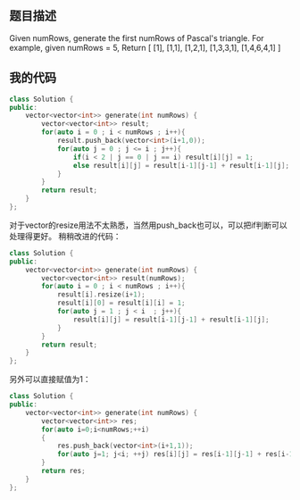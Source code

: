 题目描述
----
Given numRows, generate the first numRows of Pascal's triangle.
For example, given numRows = 5,
Return
[
     [1],
    [1,1],
   [1,2,1],
  [1,3,3,1],
 [1,4,6,4,1]
]

我的代码
----
```cpp
class Solution {
public:
    vector<vector<int>> generate(int numRows) {
        vector<vector<int>> result;
        for(auto i = 0 ; i < numRows ; i++){
            result.push_back(vector<int>(i+1,0));
            for(auto j = 0 ; j <= i ; j++){
                if(i < 2 | j == 0 | j == i) result[i][j] = 1;
                else result[i][j] = result[i-1][j-1] + result[i-1][j];
            }
        }
        return result;
    }
};
```

对于vector的resize用法不太熟悉，当然用push_back也可以，可以把if判断可以处理得更好。
稍稍改进的代码：
```cpp
class Solution {
public:
    vector<vector<int>> generate(int numRows) {
        vector<vector<int>> result(numRows);
        for(auto i = 0 ; i < numRows ; i++){
            result[i].resize(i+1);
            result[i][0] = result[i][i] = 1;
            for(auto j = 1 ; j < i  ; j++){
                result[i][j] = result[i-1][j-1] + result[i-1][j];
            }
        }
        return result;
    }
};
```
另外可以直接赋值为1：
```cpp
class Solution {
public:
    vector<vector<int>> generate(int numRows) {
        vector<vector<int>> res;
        for(auto i=0;i<numRows;++i)
        {
            res.push_back(vector<int>(i+1,1));
            for(auto j=1; j<i; ++j) res[i][j] = res[i-1][j-1] + res[i-1][j];
        }
        return res;
    }
};
```



